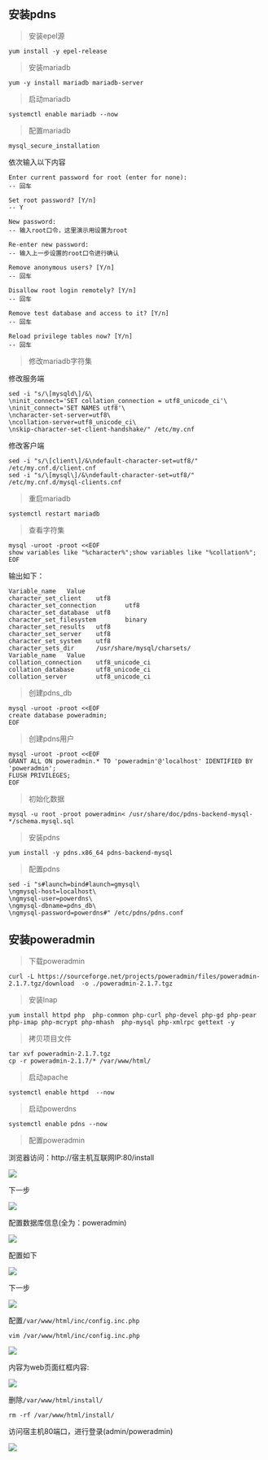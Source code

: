 ## 安装pdns

> 安装epel源

    yum install -y epel-release
    
> 安装mariadb

    yum -y install mariadb mariadb-server
    
> 启动mariadb

    systemctl enable mariadb --now
    
> 配置mariadb

    mysql_secure_installation
    
依次输入以下内容
    
    Enter current password for root (enter for none):
    -- 回车
    
    Set root password? [Y/n]
    -- Y
    
    New password:
    -- 输入root口令，这里演示用设置为root
    
    Re-enter new password:
    -- 输入上一步设置的root口令进行确认
    
    Remove anonymous users? [Y/n]
    -- 回车
    
    Disallow root login remotely? [Y/n]
    -- 回车
    
    Remove test database and access to it? [Y/n]
    -- 回车
    
    Reload privilege tables now? [Y/n]
    -- 回车
    
> 修改mariadb字符集

修改服务端

    sed -i "s/\[mysqld\]/&\
    \ninit_connect='SET collation_connection = utf8_unicode_ci'\
    \ninit_connect='SET NAMES utf8'\
    \ncharacter-set-server=utf8\
    \ncollation-server=utf8_unicode_ci\
    \nskip-character-set-client-handshake/" /etc/my.cnf
    
修改客户端

    sed -i "s/\[client\]/&\ndefault-character-set=utf8/" /etc/my.cnf.d/client.cnf
    sed -i "s/\[mysql\]/&\ndefault-character-set=utf8/" /etc/my.cnf.d/mysql-clients.cnf
    
> 重启mariadb

    systemctl restart mariadb

> 查看字符集

    mysql -uroot -proot <<EOF
    show variables like "%character%";show variables like "%collation%";
    EOF
    
输出如下：

    Variable_name   Value
    character_set_client    utf8
    character_set_connection        utf8
    character_set_database  utf8
    character_set_filesystem        binary
    character_set_results   utf8
    character_set_server    utf8
    character_set_system    utf8
    character_sets_dir      /usr/share/mysql/charsets/
    Variable_name   Value
    collation_connection    utf8_unicode_ci
    collation_database      utf8_unicode_ci
    collation_server        utf8_unicode_ci
    
> 创建pdns_db

    mysql -uroot -proot <<EOF
    create database poweradmin;
    EOF
    
> 创建pdns用户

    mysql -uroot -proot <<EOF
    GRANT ALL ON poweradmin.* TO 'poweradmin'@'localhost' IDENTIFIED BY 'poweradmin';
    FLUSH PRIVILEGES;
    EOF
    
> 初始化数据

    mysql -u root -proot poweradmin< /usr/share/doc/pdns-backend-mysql-*/schema.mysql.sql

> 安装pdns

    yum install -y pdns.x86_64 pdns-backend-mysql
    
> 配置pdns

    sed -i "s#launch=bind#launch=gmysql\
    \ngmysql-host=localhost\
    \ngmysql-user=powerdns\
    \ngmysql-dbname=pdns_db\
    \ngmysql-password=powerdns#" /etc/pdns/pdns.conf

## 安装poweradmin

> 下载poweradmin

    curl -L https://sourceforge.net/projects/poweradmin/files/poweradmin-2.1.7.tgz/download  -o ./poweradmin-2.1.7.tgz

> 安装lnap

    yum install httpd php  php-common php-curl php-devel php-gd php-pear php-imap php-mcrypt php-mhash  php-mysql php-xmlrpc gettext -y

> 拷贝项目文件

    tar xvf poweradmin-2.1.7.tgz
    cp -r poweradmin-2.1.7/* /var/www/html/
    
> 启动apache

    systemctl enable httpd  --now

> 启动powerdns

    systemctl enable pdns --now
    
> 配置poweradmin

浏览器访问：http://宿主机互联网IP:80/install

![](images/poweradmin_select_language.jpg)

下一步

![](images/poweradmin_goto_step3.jpg)

配置数据库信息(全为：poweradmin)

![](images/poweradmin_config_db.jpg)

配置如下

![](images/poweradmin_config_db2.jpg)

下一步

![](images/poweradmin_goto_step6.jpg)

配置`/var/www/html/inc/config.inc.php`

    vim /var/www/html/inc/config.inc.php

![](images/poweradmin_inc.jpg)
    
内容为web页面红框内容:

![](images/poweradmin_goto_step7.png)

删除`/var/www/html/install/`

    rm -rf /var/www/html/install/
    
访问宿主机80端口，进行登录(admin/poweradmin)

![](images/poweradmin_logon.jpg)





    








